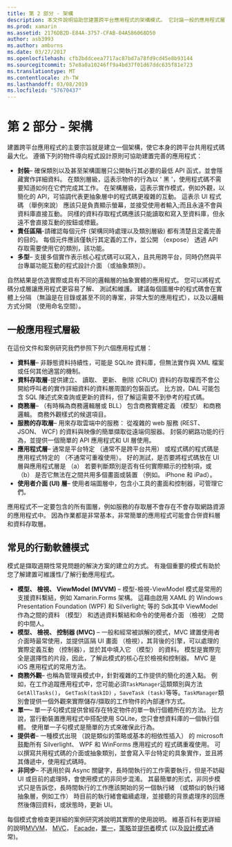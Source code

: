 ```yaml
---
title: 第 2 部分 - 架構
description: 本文件說明協助您建置跨平台應用程式的架構模式。 它討論一般的應用程式層級 （資料層、 資料存取層等），以及常見的行動軟體模式 （MVVM、 MVC 等）
ms.prod: xamarin
ms.assetid: 2176DB2D-E84A-3757-CFAB-04A586068D50
author: asb3993
ms.author: amburns
ms.date: 03/27/2017
ms.openlocfilehash: cfb2bddceea7717ac87bd7a78fd9cd45e8b93144
ms.sourcegitcommit: 57e8a0a10246ff9a4bd37f01d67ddc635f81e723
ms.translationtype: MT
ms.contentlocale: zh-TW
ms.lasthandoff: 03/08/2019
ms.locfileid: "57670437"
---
```

# <a name="part-2---architecture"></a>第 2 部分 - 架構

建置跨平台應用程式的主要宗旨就是建立一個架構，使它本身的跨平台共用程式碼最大化。 遵循下列的物件導向程式設計原則可協助建置完善的應用程式：

-   **封裝**– 確保類別以及甚至架構圖層只公開執行其必要的最低 API 函式，並會隱藏實作詳細資料。 在類別層級，這表示物件的行為以 ' 黑 '，使用程式碼不需要知道如何在它們完成其工作。 在架構層級，這表示實作模式，例如外觀，以簡化的 API，可協調代表更抽象層中的程式碼更複雜的互動。 這表示 UI 程式碼 （舉例來說） 應該只是負責顯示螢幕，並接受使用者輸入;而且永遠不會與資料庫直接互動。 同樣的資料存取程式碼應該只能讀取和寫入至資料庫，但永遠不會直接互動的按鈕或標籤。
-   **責任區隔**-請確認每個元件 (架構同時處理以及類別層級) 都有清楚且定義完善的目的。 每個元件應該僅執行其定義的工作，並公開 （expose） 透過 API 存取需要使用它的類別，該功能。
-   **多型**– 支援多個實作表示核心程式碼可以寫入，且共用跨平台，同時仍然與平台專屬功能互動的程式設計介面 （或抽象類別）。


自然結果是仿造實際或具有不同的邏輯層的抽象實體的應用程式。 您可以將程式碼分成層讓應用程式更容易了解、 測試和維護。 建議每個圖層中的程式碼會在實體上分隔 （無論是在目錄或甚至不同的專案，非常大型的應用程式），以及以邏輯方式分開 （使用命名空間）。

 <a name="Typical_Application_Layers" />


## <a name="typical-application-layers"></a>一般應用程式層級

在這份文件和案例研究我們參照下列六個應用程式層：

-   **資料層**– 非靜態資料持續性，可能是 SQLite 資料庫，但無法實作與 XML 檔案或任何其他適當的機制。
-   **資料存取層**-提供建立、 讀取、 更新、 刪除 (CRUD) 資料的存取權而不會公開給呼叫者的實作詳細資料的資料層周圍的包裝函式。 比方說，DAL 可能包含 SQL 陳述式來查詢或更新的資料，但了解這需要不到參考的程式碼。
-   **商務層**– （有時稱為商務邏輯層或 BLL） 包含商務實體定義 （模型） 和商務邏輯。 商務外觀樣式的候選項目。
-   **服務的存取層**– 用來存取雲端中的服務： 從複雜的 web 服務 (REST、 JSON、 WCF) 的資料與映像的簡單擷取從遠端伺服器。 封裝的網路功能的行為，並提供一個簡單的 API 應用程式和 UI 層使用。
-   **應用程式層**– 通常是平台特定 （通常不是跨平台共用） 或程式碼的程式碼是應用程式特定的 （不通常可重複使用）。 好的測試，是否要將程式碼放在 UI 層與應用程式層是 （a） 若要判斷類別是否有任何實際顯示的控制項，或 （b） 是否它無法在之間共用多個畫面或裝置 （例如。 iPhone 和 iPad）。
-   **使用者介面 (UI) 層**– 使用者端圖層中，包含小工具的畫面和控制器，可管理它們。


應用程式不一定要包含的所有圖層，例如服務的存取層不會存在不會存取網路資源的應用程式中。 因為作業都是非常基本，非常簡單的應用程式可能會合併資料層和資料存取層。

 <a name="Common_Mobile_Software_Patterns" />


## <a name="common-mobile-software-patterns"></a>常見的行動軟體模式

模式是擷取週期性常見問題的解決方案的建立的方式。 有幾個重要的模式有助於您了解建置可維護性/了解行動應用程式。

-   **模型、 檢視、 ViewModel (MVVM)** – 模型-檢視-ViewModel 模式是常用的支援資料繫結，例如 Xamarin.Forms 架構。 這藉由啟用 XAML 的 Windows Presentation Foundation (WPF) 和 Silverlight; 等的 Sdk其中 ViewModel 作為之間的資料 （模型） 和透過資料繫結和命令的使用者介面 （檢視） 之間的中間人。
-   **模型、 檢視、 控制器 (MVC)** – 一般和經常被誤解的模式，MVC 建置使用者介面時最常使用，並提供區隔 UI 畫面 （檢視），其背後的引擎，可以處理的實際定義互動 （控制器），並於其中填入它 （模型） 的資料。 模型是實際完全是選擇性的片段，因此，了解此模式的核心在於檢視和控制器。 MVC 是 iOS 應用程式的常用方法。
-   **商務外觀**– 也稱為管理員模式中，針對複雜的工作提供的簡化的進入點。 例如，在工作追蹤應用程式中，您可能必須`TaskManager`這類類別與方法`GetAllTasks()`， `GetTask(taskID)` ，`SaveTask (task)`等等。`TaskManager`類別會提供一個外觀來實際儲存/擷取的工作物件的內部運作方式。
-   **單一**– 單一子句模式提供曾經存在特定物件的單一執行個體所在的方法。 比方說，當行動裝置應用程式中搭配使用 SQLite，您只會想資料庫的一個執行個體。 使用單一子句模式是簡單的方式來確保此行為。
-   **提供者**– 一種模式出現 （說是類似的策略或基本的相依性插入） 的 microsoft 鼓勵所有 Silverlight、 WPF 和 WinForms 應用程式的 程式碼重複使用。 可以撰寫共用程式碼的介面或抽象類別，並會寫入平台特定的具象實作，並且將其傳遞中，使用程式碼時。
-   **非同步**– 不適用於與 Async 關鍵字，長時間執行的工作需要執行，但是不妨礙 UI 或目前的處理時，會使用模式的非同步混淆。 其最簡單的形式，非同步模式只是告訴您，長時間執行的工作應該開始的另一個執行緒 （或類似的執行緒抽象層，例如工作） 時目前的執行緒會繼續處理，並接聽的背景處理序的回應然後傳回資料，或狀態時，更新 UI。


每個模式會檢查更詳細的案例研究將說明其實際的使用說明。 維基百科有更詳細的說明[MVVM](https://en.wikipedia.org/wiki/Model–view–viewmodel)， [MVC](https://en.wikipedia.org/wiki/Model–view–controller)， [Facade](https://en.wikipedia.org/wiki/Facade_pattern)，[單一](https://en.wikipedia.org/wiki/Singleton_pattern)，[策略](https://en.wikipedia.org/wiki/Strategy_pattern)並[提供者](https://en.wikipedia.org/wiki/Provider_model)模式 (以及[設計模式](https://en.wikipedia.org/wiki/Design_Patterns)通常)。
